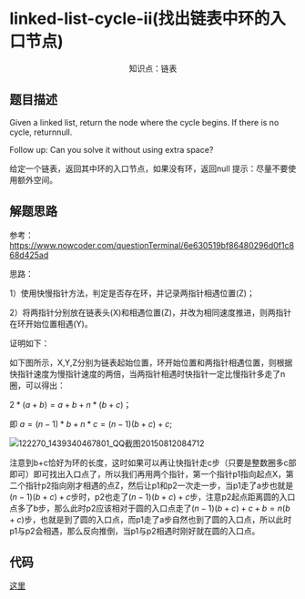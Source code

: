 # linked-list-cycle-ii(找出链表中环的入口节点)

<center>知识点：链表</center>


## 题目描述
Given a linked list, return the node where the cycle begins. If there is no cycle, returnnull.

Follow up:
Can you solve it without using extra space?


给定一个链表，返回其中环的入口节点，如果没有环，返回null
提示：尽量不要使用额外空间。


## 解题思路

参考：https://www.nowcoder.com/questionTerminal/6e630519bf86480296d0f1c868d425ad

思路： 

  1）使用快慢指针方法，判定是否存在环，并记录两指针相遇位置(Z)； 

  2）将两指针分别放在链表头(X)和相遇位置(Z)，并改为相同速度推进，则两指针在环开始位置相遇(Y)。 

  证明如下： 

  如下图所示，X,Y,Z分别为链表起始位置，环开始位置和两指针相遇位置，则根据快指针速度为慢指针速度的两倍，当两指针相遇时快指针一定比慢指针多走了n圈，可以得出： 

  $2*(a + b) = a + b + n * (b + c)$；

即   $a=(n - 1) * b + n * c = (n - 1)(b + c) +c​$; 

![122270_1439340467801_QQ截图20150812084712](https://ws3.sinaimg.cn/large/006tNc79gy1g2238ac663j30ai05a3z0.jpg)

 注意到b+c恰好为环的长度，这时如果可以再让快指针走c步（只要是整数圈多c部即可）即可找出入口点了，所以我们再用两个指针，第一个指针p1指向起点X，第二个指针p2指向刚才相遇的点Z，然后让p1和p2一次走一步，当p1走了a步也就是$(n - 1)(b + c) +c$步时，p2也走了$(n - 1)(b + c) +c$步，注意p2起点距离圆的入口点多了b步，那么此时p2应该相对于圆的入口点走了$(n-1)(b+c)+c+b=n(b+c)$步，也就是到了圆的入口点，而p1走了a步自然也到了圆的入口点，所以此时p1与p2会相遇，那么反向推倒，当p1与p2相遇时刚好就在圆的入口点。

## 代码

[这里](../src/nine/Solution.java)